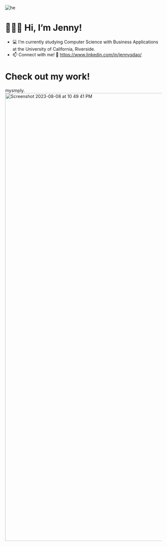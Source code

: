 ![he](https://github.com/jennysdao/jennysdao/assets/116031246/3fc636ae-f7a7-4e93-90bb-11da7995943e)
# 🧚🏼‍♂️ Hi, I’m Jenny!
- 💻 I’m currently studying Computer Science with Business Applications at the University of California, Riverside.
- 📫 Connect with me! 💫 https://www.linkedin.com/in/jennysdao/

# Check out my work!
mysmply. <img width="1440" alt="Screenshot 2023-08-08 at 10 49 41 PM" src="https://github.com/jennysdao/jennysdao/assets/116031246/99c9b338-a58d-47d5-a7db-78b250a8a59b">


<!---
jennysdao/jennysdao is a ✨ special ✨ repository because its `README.md` (this file) appears on your GitHub profile.
You can click the Preview link to take a look at your changes.
--->
